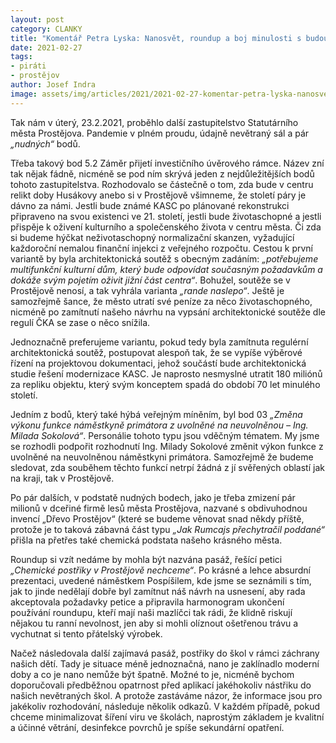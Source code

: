```yaml
---
layout: post
category: CLANKY
title: "Komentář Petra Lyska: Nanosvět, roundup a boj minulosti s budoucností"
date: 2021-02-27
tags: 
- piráti
- prostějov
author: Josef Indra
image: assets/img/articles/2021/2021-02-27-komentar-petra-lyska-nanosvet-rounup-a-boj-minulosti-s-budoucnosti.jpg  #751x422 pixelu
---
```

Tak nám v úterý, 23.2.2021, proběhlo další zastupitelstvo Statutárního města Prostějova. Pandemie v plném proudu, údajně nevětraný sál a pár *„nudných“* bodů.

Třeba takový bod 5.2 Záměr přijetí investičního úvěrového rámce. Název zní tak nějak fádně, nicméně se pod ním skrývá jeden z nejdůležitějších bodů tohoto zastupitelstva. Rozhodovalo se částečně o tom, zda bude v centru relikt doby Husákovy anebo si v Prostějově všimneme, že století páry je dávno za námi.  Jestli bude známé KASC po plánované rekonstrukci připraveno na svou existenci ve 21. století, jestli bude životaschopné a jestli přispěje k oživení kulturního a společenského života v centru města. Či zda si budeme hýčkat neživotaschopný normalizační skanzen, vyžadující každoroční nemalou finanční injekci z veřejného rozpočtu. Cestou k první variantě by byla architektonická soutěž s obecným zadáním: *„potřebujeme multifunkční kulturní dům, který bude odpovídat současným požadavkům a dokáže svým pojetím oživit jižní část centra“*. Bohužel, soutěže se v Prostějově nenosí, a tak vyhrála varianta *„rande naslepo“*. Ještě je samozřejmě šance, že město utratí své peníze za něco životaschopného, nicméně po zamítnutí našeho návrhu na vypsání architektonické soutěže dle regulí ČKA se zase o něco snížila.

Jednoznačně preferujeme variantu, pokud tedy byla zamítnuta regulérní architektonická soutěž, postupovat alespoň tak, že se vypíše výběrové řízení na projektovou dokumentaci, jehož součástí bude architektonická studie řešení modernizace KASC. Je naprosto nesmyslné utratit 180 miliónů za repliku objektu, který svým konceptem spadá do období 70 let minulého století.

Jedním z bodů, který také hýbá veřejným míněním, byl bod 03 *„Změna výkonu funkce náměstkyně primátora z uvolněné na neuvolněnou – Ing. Milada Sokolová“*. Personálie tohoto typu jsou vděčným tématem. My jsme se rozhodli podpořit rozhodnutí Ing. Milady Sokolové změnit výkon funkce z uvolněné na neuvolněnou náměstkyni primátora. Samozřejmě že budeme sledovat, zda souběhem těchto funkcí netrpí žádná z jí svěřených oblastí jak na kraji, tak v Prostějově.

Po pár dalších, v podstatě nudných bodech, jako je třeba zmizení pár milionů v dceřiné firmě lesů města Prostějova, nazvané s obdivuhodnou invencí „Dřevo Prostějov“ (které se budeme věnovat snad někdy příště, protože je to taková zábavná část typu *„Jak Rumcajs přechytračil poddané“* přišla na přetřes také chemická podstata našeho krásného města. 

Roundup si vzít nedáme by mohla být nazvána pasáž, řešící petici *„Chemické postřiky v Prostějově nechceme“*. Po krásné a lehce absurdní prezentaci, uvedené náměstkem Pospíšilem, kde jsme se seznámili s tím, jak to jinde nedělají dobře byl zamítnut náš návrh na usnesení, aby rada akceptovala požadavky petice a připravila harmonogram ukončení používání roundupu, kteří mají naši mazlíčci tak rádi, že klidně riskují nějakou tu ranní nevolnost, jen aby si mohli olíznout ošetřenou trávu a vychutnat si tento přátelský výrobek.

Načež následovala další zajímavá pasáž, postřiky do škol v rámci záchrany našich dětí. Tady je situace méně jednoznačná, nano je zaklínadlo moderní doby a co je nano nemůže být špatně. Možné to je, nicméně bychom doporučovali předběžnou opatrnost před aplikací jakéhokoliv nástřiku do našich nevětraných škol. A protože zastáváme názor, že informace jsou pro jakékoliv rozhodování, následuje několik odkazů. V každém případě, pokud chceme minimalizovat šíření viru ve školách, naprostým základem je kvalitní a účinné větrání, desinfekce povrchů je spíše sekundární opatření.

